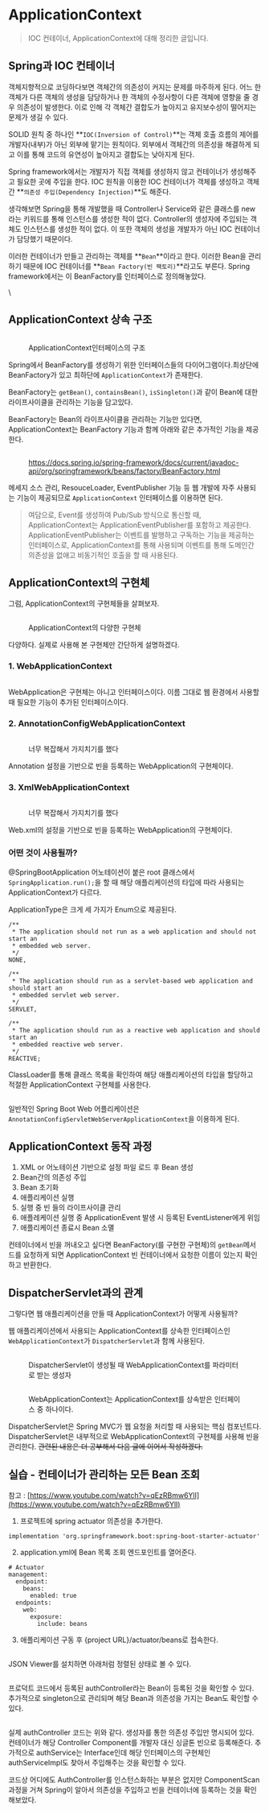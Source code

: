 # ApplicationContext

> IOC 컨테이너, ApplicationContext에 대해 정리한 글입니다.

## Spring과 IOC 컨테이너

객체지향적으로 코딩하다보면 객체간의 의존성이 커지는 문제를 마주하게 된다. 어느 한 객체가 다른 객체의 생성을 담당하거나 한 객체의 수정사항이 다른 객체에 영향을 줄 경우 의존성이 발생한다. 이로 인해 각 객체간 결합도가 높아지고 유지보수성이 떨어지는 문제가 생길 수 있다.



SOLID 원칙 중 하나인 **`IOC(Inversion of Control)`**는 객체 호출 흐름의 제어를 개발자(내부)가 아닌 외부에 맡기는 원칙이다. 외부에서 객체간의 의존성을 해결하게 되고 이를 통해 코드의 유연성이 높아지고 결합도는 낮아지게 된다.



Spring framework에서는 개발자가 직접 객체를 생성하지 않고 컨테이너가 생성해주고 필요한 곳에 주입을 한다. IOC 원칙을 이용한 IOC 컨테이너가 객체를 생성하고 객체간 **`의존성 주입(Dependency Injection)`**도 해준다.



생각해보면 Spring을 통해 개발했을 때 Controller나 Service와 같은 클래스를 new라는 키워드를 통해 인스턴스를 생성한 적이 없다. Controller의 생성자에 주입되는 객체도 인스턴스를 생성한 적이 없다. 이 또한 객체의 생성을 개발자가 아닌 IOC 컨테이너가 담당했기 때문이다.



이러한 컨테이너가 만들고 관리하는 객체를 **`Bean`**이라고 한다. 이러한 Bean을 관리하기 때문에 IOC 컨테이너를 **`Bean Factory(빈 팩토리)`**라고도 부른다. Spring framework에서는 이 BeanFactory를 인터페이스로 정의해놓았다.

\


## ApplicationContext 상속 구조

<figure><img src="../../.gitbook/assets/image (1).png" alt=""><figcaption><p>ApplicationContext인터페이스의 구조</p></figcaption></figure>

Spring에서 BeanFactory를 생성하기 위한 인터페이스들의 다이어그램이다.최상단에 BeanFactory가 있고 최하단에 `ApplicationContext`가 존재한다.



BeanFactory는 `getBean()`, `containsBean()`, `isSingleton()`과 같이 Bean에 대한 라이프사이클을 관리하는 기능을 담고있다.



BeanFactory는 Bean의 라이프사이클을 관리하는 기능만 있다면, ApplicationContext는 BeanFactory 기능과 함께 아래와 같은 추가적인 기능을 제공한다.&#x20;

<figure><img src="../../.gitbook/assets/image (3).png" alt=""><figcaption><p><a href="https://docs.spring.io/spring-framework/docs/current/javadoc-api/org/springframework/beans/factory/BeanFactory.html">https://docs.spring.io/spring-framework/docs/current/javadoc-api/org/springframework/beans/factory/BeanFactory.html</a></p></figcaption></figure>



메세지 소스 관리, ResouceLoader, EventPublisher 기능 등 웹 개발에 자주 사용되는 기능이 제공되므로  `ApplicationContext` 인터페이스를 이용하면 된다.



> 여담으로, Event를 생성하여 Pub/Sub 방식으로 통신할 때, ApplicationContext는 ApplicationEventPublisher를 포함하고 제공한다. ApplicationEventPublisher는 이벤트를 발행하고 구독하는 기능을 제공하는 인터페이스로, ApplicationContext를 통해 사용되며 이벤트를 통해 도메인간 의존성을 없애고 비동기적인 호출을 할 때 사용된다.





## ApplicationContext의 구현체

그럼, ApplicationContext의 구현체들을 살펴보자.

<figure><img src="../../.gitbook/assets/image (1) (1).png" alt=""><figcaption><p>ApplicationContext의 다양한 구현체</p></figcaption></figure>

다양하다. 실제로 사용해 본 구현체만 간단하게 설명하겠다.



### 1. WebApplicationContext

<figure><img src="../../.gitbook/assets/image (10).png" alt=""><figcaption></figcaption></figure>

WebApplication은 구현체는 아니고 인터페이스이다. 이름 그대로 웹 환경에서 사용할 때 필요한 기능이 추가된 인터페이스이다.



### 2. AnnotationConfigWebApplicationContext&#x20;

<figure><img src="../../.gitbook/assets/image (11).png" alt=""><figcaption><p>너무 복잡해서 가지치기를 했다</p></figcaption></figure>

Annotation 설정을 기반으로 빈을 등록하는 WebApplication의 구현체이다.



### 3. XmlWebApplicationContext

<figure><img src="../../.gitbook/assets/image (12).png" alt=""><figcaption><p>너무 복잡해서 가지치기를 했다</p></figcaption></figure>

Web.xml의 설정을 기반으로 빈을 등록하는 WebApplication의 구현체이다.





### 어떤 것이 사용될까?

@SpringBootApplication 어노테이션이 붙은 root 클래스에서 `SpringApplication.run();`을 할 때 해당 애플리케이션의 타입에 따라 사용되는 ApplicationContext가 다르다.



ApplicationType은 크게 세 가지가 Enum으로 제공된다.

```
/**
 * The application should not run as a web application and should not start an
 * embedded web server.
 */
NONE,

/**
 * The application should run as a servlet-based web application and should start an
 * embedded servlet web server.
 */
SERVLET,

/**
 * The application should run as a reactive web application and should start an
 * embedded reactive web server.
 */
REACTIVE;
```



ClassLoader를 통해 클래스 목록을 확인하여 해당 애플리케이션의 타입을 할당하고 적절한 ApplicationContext 구현체를 사용한다.

<figure><img src="../../.gitbook/assets/image (13).png" alt=""><figcaption></figcaption></figure>

일반적인 Spring Boot Web 어플리케이션은 `AnnotationConfigServletWebServerApplicationContext`을 이용하게 된다.&#x20;





## ApplicationContext 동작 과정

1. XML or 어노테이션 기반으로 설정 파일 로드 후 Bean 생성
2. Bean간의 의존성 주입
3. Bean 초기화
4. 애플리케이션 실행
5. 실행 중 빈 들의 라이프사이클 관리
6. 애플레케이션 실행 중 ApplicationEvent 발생 시 등록된 EventListener에게 위임
7. 애플리케이션 종료시 Bean 소멸



컨테이너에서 빈을 꺼내오고 싶다면 BeanFactory(를 구현한 구현체)의 `getBean`메서드를 요청하게 되면 ApplicationContext 빈 컨테이너에서 요청한 이름이 있는지 확인하고 반환한다.&#x20;



## DispatcherServlet과의 관계

그렇다면 웹 애플리케이션을 만들 때 ApplicationContext가 어떻게 사용될까?



웹 애플리케이션에서 사용되는 ApplicationContext를 상속한 인터페이스인 `WebApplicationContext`가 `DispatcherServlet`과 함께 사용된다.

<figure><img src="../../.gitbook/assets/image (9).png" alt=""><figcaption><p>DispatcherServlet이 생성될 때 WebApplicationContext를 파라미터로 받는 생성자</p></figcaption></figure>



<figure><img src="../../.gitbook/assets/image (2).png" alt=""><figcaption><p>WebApplicationContext는 ApplicationContext를 상속받은 인터페이스 중 하나이다.</p></figcaption></figure>



DispatcherServlet은 Spring MVC가 웹 요청을 처리할 때 사용되는 핵심 컴포넌트다. DispatcherServlet은 내부적으로 WebApplicationContext의 구현체를 사용해 빈을 관리한다. ~~관련된 내용은 더 공부해서 다음 글에 이어서 작성하겠다.~~



## 실습 - 컨테이너가 관리하는 모든 Bean 조회

참고 : [https://www.youtube.com/watch?v=qEzRBmw6YlI](https://www.youtube.com/watch?v=qEzRBmw6YlI)



1. 프로젝트에 spring actuator 의존성을 추가한다.

```
implementation 'org.springframework.boot:spring-boot-starter-actuator'
```



2. application.yml에 Bean 목록 조회 엔드포인트를 열어준다.

```
# Actuator
management:
  endpoint:
    beans:
      enabled: true
  endpoints:
    web:
      exposure:
        include: beans
```



3. 애플리케이션 구동 후 {project URL}/actuator/beans로 접속한다.

<figure><img src="../../.gitbook/assets/image (4).png" alt=""><figcaption></figcaption></figure>



JSON Viewer를 설치하면 아래처럼 정렬된 상태로 볼 수 있다.

<figure><img src="../../.gitbook/assets/image (7).png" alt=""><figcaption></figcaption></figure>

프로덕트 코드에서 등록된 authController라는 Bean이 등록된 것을 확인할 수 있다. 추가적으로 singleton으로 관리되며 해당 Bean과 의존성을 가지는 Bean도 확인할 수 있다.



<figure><img src="../../.gitbook/assets/image (8).png" alt=""><figcaption></figcaption></figure>

실제 authController 코드는 위와 같다. 생성자를 통한 의존성 주입만 명시되어 있다. 컨테이너가 해당 Controller Component를 개발자 대신 싱글톤 빈으로 등록해준다. 추가적으로 authService는 Interface인데 해당 인터페이스의 구현체인 authServiceImpl도 찾아서 주입해주는 것을 확인할 수 있다.



코드상 어디에도 AuthController를 인스턴스화하는 부분은 없지만 ComponentScan 과정을 거쳐 Spring이 알아서 의존성을 주입하고 빈을 컨테이너에 등록하는 것을 확인해보았다.





